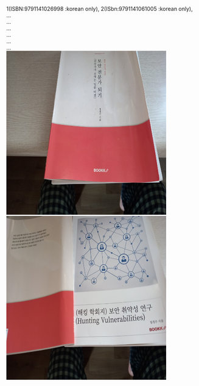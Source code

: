 1(ISBN:9791141026998 :korean only), 2(ISbn:9791141061005 :korean only), ...
<br>
...
<br>
...
<br>
...
<br>
...
<br>
...<br>
<img src="https://github.com/tkopppop/bookshare/blob/main/book1.jpeg" height=430 width=420> <img src="https://github.com/tkopppop/bookshare/blob/main/book1.2.jpeg" height=430 width=420><br>
